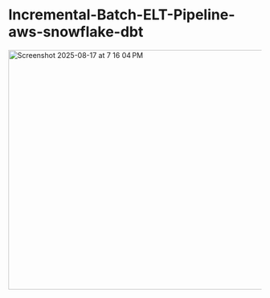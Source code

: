 # Incremental-Batch-ELT-Pipeline-aws-snowflake-dbt

<img width="999" height="476" alt="Screenshot 2025-08-17 at 7 16 04 PM" src="https://github.com/user-attachments/assets/85e9f5cd-f4cd-4c79-97b0-919cdb91b589" />
